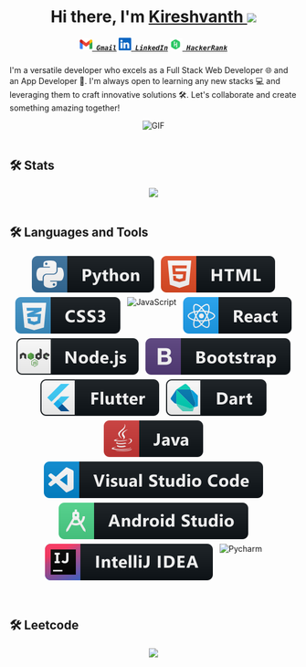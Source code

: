 <div align="center">
   <h1>Hi there, I'm <a href="https://github.com/Kireshvanth"> Kireshvanth </a> <img src="https://media.giphy.com/media/hvRJCLFzcasrR4ia7z/giphy.gif" width="25px"> </h1>
</div>

<h5 align="center">
  <code><a href=mailto:kiresh20122002@gmail.com title="Gmail"><img width="22" src="assets/gmail.svg"> Gmail</a></code>
  <code><a href="https://www.linkedin.com/in/kireshvanth-b-3357b6210/" title="LinkedIn Profile"><img width="22" src="assets/linkedin.svg"> LinkedIn</a></code>
  <code><a href="https://www.hackerrank.com/profile/Kireshvanth_B" title="HackerRank Profile"><img width="22" src="assets/hackerrank.svg"> HackerRank</a></code>
</h5>

<p>
  I'm a versatile developer who excels as a Full Stack Web Developer 🌐 and an App Developer 📱. I'm always open to learning any new stacks 💻 and leveraging them to craft innovative solutions 🛠️. Let's collaborate and create something amazing together!
</p>

<div align="center">
  <img alt="GIF" src="https://raw.githubusercontent.com/rahul-jha98/rahul-jha98/main/techstack.gif" width="360px"/>
</div>

<br>
<h2>
  🛠️ Stats
</h2>

<div align=center>
  <a href="">
    <img height=200 align="center" src="https://github-readme-stats.vercel.app/api/top-langs/?username=kireshvanth&hide=c%23,powershell,Mathematica,Ruby,Objective-C,Objective-C%2b%2b,Cuda&title_color=61dafb&text_color=ffffff&icon_color=61dafb&bg_color=20232a&langs_count=6&layout=compact&border_color=61dafb&hide_border=false&size_weight=0.5&count_weight=0.5" />
  </a>
</div>

<br>
<h2>
  🛠️ Languages and Tools
</h2>

<p align="center">
  <!-- For more icons please follow  https://github.com/MikeCodesDotNET/ColoredBadges -->
  <img src="assets/python.svg" alt="Python" style="vertical-align:top; margin:4px">
  <img src="assets/html.svg" alt="HTML" style="vertical-align:top; margin:4px">    
  <img src="assets/css.svg" alt="CSS" style="vertical-align:top; margin:4px">
  <img src="images/javascript.svg" alt="JavaScript" style="vertical-align:top; margin:4px">
  <img src="assets/react.svg" alt="react.js" style="vertical-align:top; margin:4px">
  <img src="assets/nodejs.svg" alt="node.js" style="vertical-align:top; margin:4px">
  <img src="assets/bootstrap.svg" alt="Bootstrap" style="vertical-align:top; margin:4px">
  <img src="assets/flutter.svg" alt="Flutter" style="vertical-align:top; margin:4px">
  <img src="assets/dart.svg" alt="Dart" style="vertical-align:top; margin:4px">
  <img src="assets/java.svg" alt="Java" style="vertical-align:top; margin:4px">

  <img src="assets/visualstudio_code.svg" alt="VS Code" style="vertical-align:top; margin:4px">
  <img src="assets/android_studio.svg" alt="Android Studio" style="vertical-align:top; margin:4px">
  <img src="assets/jetbrains_intellij.svg" alt="Intellij" style="vertical-align:top; margin:4px">
  <img src="images/jetbrains_pycharm.svg" alt="Pycharm" style="vertical-align:top; margin:4px">

</p>

<br>
<h2>
  🛠️ Leetcode
</h2>

<div align=center>
  <a href="">
    <img height=200 align="center" src="https://leetcard.jacoblin.cool/kireshvanth?animation=true&border=3&radius=10" />
  </a>
</div>
  
